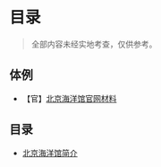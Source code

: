 # 目录

> 全部内容未经实地考查，仅供参考。

## 体例

- 【官】[北京海洋馆官网材料](https://www.bj-sea.com/index.html)

## 目录

* [北京海洋馆简介](./README.md)
